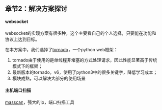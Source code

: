 ## 章节2：解决方案探讨

#### websocket

websocket的实现方案有很多种，这个主要看自己的个人选择，只要能在功能和协议上达到目标。

在本方案中，我们选择了[tornado](https://www.tornadoweb.org/)，一个python web框架： 

1. tornado由于使用的是单线程非堵塞的方式处理请求，因此性能显著高于传统模式下的框架；
2. 最新版本的tornado，v6，使用了python3中的很多关键字，降低学习成本；
3. 模块成熟，可以解决大部分的使用场景

#### 主机端口扫描

[masscan](https://github.com/robertdavidgraham/masscan)，强大的ip，端口扫描工具
